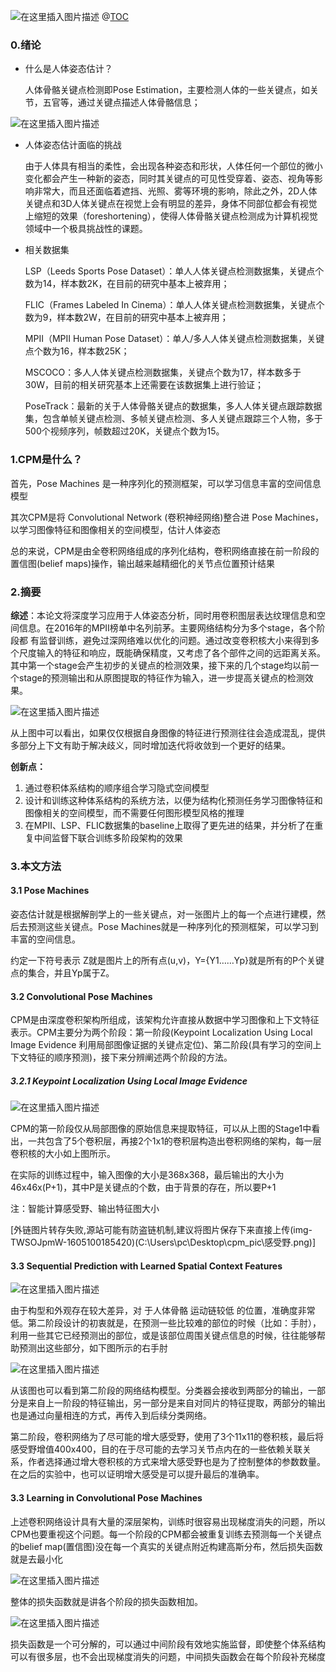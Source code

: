 ![在这里插入图片描述](https://img-blog.csdnimg.cn/20201111211003251.png#pic_center)
@[TOC](目录)
### 0.绪论

- 什么是人体姿态估计？

  人体骨骼关键点检测即Pose Estimation，主要检测人体的一些关键点，如关节，五官等，通过关键点描述人体骨骼信息；

![在这里插入图片描述](https://img-blog.csdnimg.cn/20201111212312915.png?x-oss-process=image/watermark,type_ZmFuZ3poZW5naGVpdGk,shadow_10,text_aHR0cHM6Ly9ibG9nLmNzZG4ubmV0L3FxXzM5ODYyMjIz,size_16,color_FFFFFF,t_70#pic_center)

- 人体姿态估计面临的挑战

  由于人体具有相当的柔性，会出现各种姿态和形状，人体任何一个部位的微小变化都会产生一种新的姿态，同时其关键点的可见性受穿着、姿态、视角等影响非常大，而且还面临着遮挡、光照、雾等环境的影响，除此之外，2D人体关键点和3D人体关键点在视觉上会有明显的差异，身体不同部位都会有视觉上缩短的效果（foreshortening），使得人体骨骼关键点检测成为计算机视觉领域中一个极具挑战性的课题。

- 相关数据集

  LSP（Leeds Sports Pose Dataset）：单人人体关键点检测数据集，关键点个数为14，样本数2K，在目前的研究中基本上被弃用；

  FLIC（Frames Labeled In Cinema）：单人人体关键点检测数据集，关键点个数为9，样本数2W，在目前的研究中基本上被弃用；

  MPII（MPII Human Pose Dataset）：单人/多人人体关键点检测数据集，关键点个数为16，样本数25K；

  MSCOCO：多人人体关键点检测数据集，关键点个数为17，样本数多于30W，目前的相关研究基本上还需要在该数据集上进行验证；

  PoseTrack：最新的关于人体骨骼关键点的数据集，多人人体关键点跟踪数据集，包含单帧关键点检测、多帧关键点检测、多人关键点跟踪三个人物，多于500个视频序列，帧数超过20K，关键点个数为15。

### 1.CPM是什么？

首先，Pose Machines 是一种序列化的预测框架，可以学习信息丰富的空间信息模型

其次CPM是将 Convolutional Network (卷积神经网络)整合进 Pose Machines，以学习图像特征和图像相关的空间模型，估计人体姿态

总的来说，CPM是由全卷积网络组成的序列化结构，卷积网络直接在前一阶段的置信图(belief maps)操作，输出越来越精细化的关节点位置预计结果

### 2.摘要

**综述**：本论文将深度学习应用于人体姿态分析，同时用卷积图层表达纹理信息和空间信息。在2016年的MPII榜单中名列前茅。主要网络结构分为多个stage，各个阶段都 有监督训练，避免过深网络难以优化的问题。通过改变卷积核大小来得到多个尺度输入的特征和响应，既能确保精度，又考虑了各个部件之间的远距离关系。其中第一个stage会产生初步的关键点的检测效果，接下来的几个stage均以前一个stage的预测输出和从原图提取的特征作为输入，进一步提高关键点的检测效果。 

![在这里插入图片描述](https://img-blog.csdnimg.cn/20201111211034850.png?x-oss-process=image/watermark,type_ZmFuZ3poZW5naGVpdGk,shadow_10,text_aHR0cHM6Ly9ibG9nLmNzZG4ubmV0L3FxXzM5ODYyMjIz,size_16,color_FFFFFF,t_70#pic_center)


从上图中可以看出，如果仅仅根据自身图像的特征进行预测往往会造成混乱，提供多部分上下文有助于解决歧义，同时增加迭代将收敛到一个更好的结果。

**创新点：**

1. 通过卷积体系结构的顺序组合学习隐式空间模型
2. 设计和训练这种体系结构的系统方法，以便为结构化预测任务学习图像特征和图像相关的空间模型，而不需要任何图形模型风格的推理
3. 在MPII、LSP、FLIC数据集的baseline上取得了更先进的结果，并分析了在重复中间监督下联合训练多阶段架构的效果

### 3.本文方法

#### 3.1 Pose Machines

姿态估计就是根据解剖学上的一些关键点，对一张图片上的每一个点进行建模，然后去预测这些关键点。Pose Machines就是一种序列化的预测框架，可以学习到丰富的空间信息。

约定一下符号表示 Z就是图片上的所有点(u,v)，Y={Y1……Yp}就是所有的P个关键点的集合，并且Yp属于Z。





#### 3.2 Convolutional Pose Machines

CPM是由深度卷积架构所组成，该架构允许直接从数据中学习图像和上下文特征表示。CPM主要分为两个阶段：第一阶段(Keypoint Localization Using Local Image Evidence 利用局部图像证据的关键点定位)、第二阶段(具有学习的空间上下文特征的顺序预测)，接下来分辨阐述两个阶段的方法。

##### 3.2.1 Keypoint Localization Using Local Image Evidence

![在这里插入图片描述](https://img-blog.csdnimg.cn/20201111212107114.png#pic_center)

CPM的第一阶段仅从局部图像的原始信息来提取特征，可以从上图的Stage1中看出，一共包含了5个卷积层，再接2个1x1的卷积层构造出卷积网络的架构，每一层卷积核的大小如上图所示。

在实际的训练过程中，输入图像的大小是368x368，最后输出的大小为46x46x(P+1)，其中P是关键点的个数，由于背景的存在，所以要P+1

注：智能计算感受野、输出特征图大小

[外链图片转存失败,源站可能有防盗链机制,建议将图片保存下来直接上传(img-TWSOJpmW-1605100185420)(C:\Users\pc\Desktop\cpm_pic\感受野.png)]

#### 3.3 Sequential Prediction with Learned Spatial Context Features

![在这里插入图片描述](https://img-blog.csdnimg.cn/20201111212120337.png#pic_center)


由于构型和外观存在较大差异，对 于人体骨骼 运动链较低 的位置，准确度非常低。第二阶段设计的初衷就是，在预测一些比较难的部位的时候（比如：手肘），利用一些其它已经预测出的部位，或是该部位周围关键点信息的时候，往往能够帮助预测出这些部分，如下图所示的右手肘

![在这里插入图片描述](https://img-blog.csdnimg.cn/20201111212135610.png#pic_center)


从该图也可以看到第二阶段的网络结构模型。分类器会接收到两部分的输出，一部分是来自上一阶段的特征输出，另一部分是来自对同片的特征提取，两部分的输出也是通过向量相连的方式，再传入到后续分类网络。

第二阶段，卷积网络为了尽可能的增大感受野，使用了3个11x11的卷积核，最后将感受野增值400x400，目的在于尽可能的去学习关节点内在的一些依赖关联关系，作者选择通过增大卷积核的方式来增大感受野也是为了控制整体的参数数量。在之后的实验中，也可以证明增大感受是可以提升最后的准确率。

#### 3.3  Learning in Convolutional Pose Machines

上述卷积网络设计具有大量的深层架构，训练时很容易出现梯度消失的问题，所以CPM也要重视这个问题。每一个阶段的CPM都会被重复训练去预测每一个关键点的belief map(置信图)没在每一个真实的关键点附近构建高斯分布，然后损失函数就是去最小化

![在这里插入图片描述](https://img-blog.csdnimg.cn/20201111212234582.png#pic_center)


整体的损失函数就是讲各个阶段的损失函数相加。

![在这里插入图片描述](https://img-blog.csdnimg.cn/20201111212255293.png#pic_center)

损失函数是一个可分解的，可以通过中间阶段有效地实施监督，即使整个体系结构可以有很多层，也不会出现梯度消失的问题，中间损失函数会在每个阶段补充梯度
